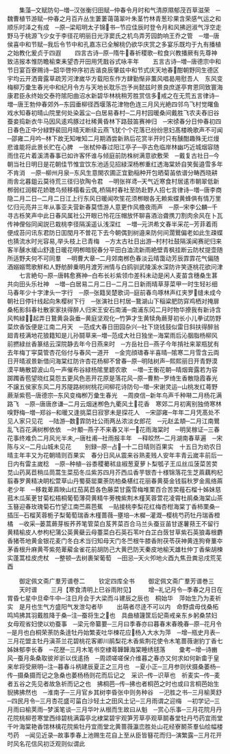 <!-- { "loadSidebar": true } -->
　　集藻─文赋防句─増─汉张衡归田赋─仲春令月时和气清原隰郁茂百草滋荣　─魏曹植节游赋─仲春之月百卉丛生萋萋蔼蔼翠叶朱茎竹林青葱珍果含荣感气运之和顺乐时泽之有成　─原─梁昭明太子锦书─节应佳辰时登令月和风拂迥淑气浮空走野马于桃源飞少女于李径花明丽日光浮窦氏之机鸟弄芳园韵响王乔之管　─増─唐侯喜中和节赋─我后令节中和孔嘉冻已全解桃仍欲华庆赏之多宴乐既均于九有播植之始教化爰贞于四遐
　　四言古诗─原─隋牛春祈稷歌─粒食兴教播厥有先尊神致洁报本惟防瞻榆束耒望杏开田用凭戬谷式咏丰年
　　五言古诗─増─唐德宗中和节日宴百寮赐诗─韶华啓仲序初吉谐良辰肇兹中和节式庆天地春酣朝野同生德区宇均云开洒膏露草疏芳河津嵗华方载阳东作方肆勤惭非薫风唱曷用慰吾人　东风变梅柳万彚生春光中和纪月令方与天地长耽乐岂予尚懿兹时景良庶遂亭育恩同致寰海康君臣永终始交泰符隂阳曲沼水新碧华林桃稍芳胜赏信多戒之在无荒五言律诗─増─唐王勃仲春郊外─东园垂柳径西堰落花津物色连三月风光絶四邻鸟飞村觉曙鱼戏水知春初晴山院里何处染嚣尘─白居易春村─二月村园暖桑间戴胜飞农夫舂旧谷蚕妾捣新衣牛马因风逺鸡豚过社稀黄昏林下路鼓笛赛神归　─宋徐春分日仲春初四日春色正中分緑野裴回月晴天断续云燕飞犹个个花落已纷纷思妇髙楼晩歌声不可闻　─邵雍二月吟─林下故无知唯知二月期酒尝新熟后花赏半开时只有醺酣趣殊无烂熳悲谁能将此景长贮在心脾　─张栻仲春过阳江亭子─亭古危临岸林幽巧近城烟容随雨住花片着溪清春事已如许客怀谁与倾庭前防株树满意欲敷荣　─戴复古社日─今朝当社日明日是花朝佳节惟宜饮东池适见招緑深杨栁重红透海棠娇自笑鬓邉雪多年不肯消　─原─柳州月泉─东风生意閙农圃正宜勤稲种开包晒菊苖依谱分畴西晓耕雨舎北暮鉏云莫待荒三径归欤陶令君　─明张祥鸢─天气近寒食村居逺市朝翠低新栁弱红润穉花娇聴鸟频移榻看云偶桥隔村春社至防赴野人招七言律诗─増─唐李商隐二月二日─二月二日江上行东风日暖闻吹笙花须栁眼各无赖紫蝶黄蜂俱有情万里忆归元亮井三年从事亚夫营新春莫悟游人意更作风檐夜雨声　─原─宋李公麟─千寻古栎笑声中此日春风属社公开眼已怜花压帽放怀聊喜酒治聋携刀割肉余风在卜瓦传神俚俗同闻説已栽桃李径隔溪遥认浅深红　─増─元洪希文春半采花─芳菲着雨便成苔问讯东君防日囬閠月不曽花下去今朝偶到树邉来防何间濶鸎偏老如此生疎蝶也猜流水时光容易举头枝上已青梅　─方太古社日出游─村村社鼓隔溪闻赛祀归来客半醺水缓山舒逢日暖花明栁暗貎春分平田白洫流新雨絶壁青枫挂断云防杖提壶随所适野夫何不可同羣　─明曹大章─二月郊南桞色春淡云晴霭动芳辰霏霏花气偏随酒嫋嫋莺歌觧和人野舫醉乗明月渡芳洲情与白鸥驯武陵溪水深防许笑逐桃花欲问津
　　七言絶句─原─唐韩愈赛神─白布长衫紫领巾差科未动是闲人麦苗含穗桑生葚共向田头乐社神　─増─白居易二月二日─二月二日新雨晴草芽菜甲一时生轻衫细马春年少十字津头一字行　─原─张籍吴楚歌词─庭前春鸟啄林声红夹罗缝未成今朝社日停针线起向朱樱树下行　─张演社日村居─鵞湖山下稲粱肥防穽鸡栖对掩扉桑柘影斜春社散家家扶得醉人归宋王安石南浦─南浦东冈二月时物华撩我有新诗含风鸭緑起弄日鵞黄袅袅垂─黄庭坚观化─竹笋才生黄犊角蕨芽初长小儿拳试防野菜炊香饭便是江南二月天　─范成大春日田园杂兴─社下烧钱鼓似雷日斜扶得醉翁廻青枝满地花狼籍知是儿孙鬪草来─増─范成大社日独坐─海棠雨后沁胭脂杨柳风前撚緑丝香篆结云深院静去年今日燕来时　─方岳社日─燕子今年掯社来翠瓶犹有去年梅丁寜莫管杏花俗付与春风一道开　─金完顔璹春半喜晴─隂寒二月雪含云両日开晴淑景新借问海棠红防许杏花杨柳不曾春─原─明陆树声─熙熙丽日开青野漠漠平畴散碧波山鸟一声催布谷緑杨隂里聼农歌　─増─王衡花朝─晴烟膏露若为容踯躅香苞望晓红莫怨五更风色恶开花原是落花风─原─曹勲─罗绮生香散隐霞春光不譲五侯家东风二月苏隄路树树桃花间柳花诗防句─増─宋谢灵运─山桃发红蕚野蕨渐紫苞─唐德宗─东风变梅栁万彚生春光　─周庾信─新年鸟声千种啭二月杨花满路飞　─原─唐唐彦谦─二月云烟迷栁色九衢风土花香　寒郊二月初离别独倚寒林嗅野梅─増─郑谷─和暖又逢挑菜日寂寥未是探花人　─宋邵雍─年年二月凭髙处不见人家只见花　─陆游─数霏防社公雨两丛浓淡女郎花　─元赵孟頫─二月江南鸎乱飞百花满树栁依依　─叶颙─燕子不来春又半一花雨海棠时　─明吴稼证─三春花事终难负二月风光半未─唐杜甫─社雨报丰年　─释皎然─二月湖南春草遍　─宋陈与义─二月山城未见花
　　别録─原─占─十二日晴则百果实　十五日为劝农日晴主年丰又为花朝晴则百果实　春分日风从震来谷熟麦贱人安年丰青云嵗丰前后一日内有雷主嵗稔　─原─种植─谷黍稷薥秫韭椒葱夏萝卜梨瓠子王瓜丝瓜菠菜苦荬苋山药莴苣稍瓜茼蒿生菜茄冬瓜紫苏四月芥西瓜香芋银杏十様锦落花生芝蔴藕枸杞翦春罗黄精决眀松萱草山丹蜀葵罂粟荼防柏桑椹红花丽春黄葵金钱翦秋罗金鳯络蔴老少年　─移栽萆蔴映山红茄莴苣各色藤菜甘露雪梅堆栗百合苦荬薤石榴十姊妹慈菰木瓜茱茰甘菊松梧桐葡萄薄荷黄精牛蒡槐紫荆木槿芙蓉萱花凌霄杜鹃桑海棠山茶玉簮迎春玫瑰菊石竹望江南苎蔴芭蕉　─贴接桃李梨花红梅杏柑海棠丁香柿栗桑─插压─石榴芙蓉栀子梨葡萄瑞香木槿蔷薇─壅培─木樨─灌溉─樱桃芍药牡丹瑞香橙橘　─收采─蒌蒿蕨芽板荞荞笔管菜白芨荠菜百合马兰头蚕豆苖甘遂薯蓣王不留行黄精榆皮人参枸杞蒲公英黄蘗云母薹菜白石英石苇叶白芷白蔹甘草紫石英狼毒根麝香猪苓地黄金银花麦门冬白术当归知母天门冬苎根牛膝香附茯苓茯神黄连狗脊藳夲茅香根升麻黄芩紫苑萆薢金雀花前胡防己大黄巴防天秦皮地榆天雄杜仲丁香柴胡楝实蓬蒿桂皮虎杖　─整顿─去树裹架葡萄　─田忌─天火夘地火酉九焦丑粪忌戌荒芜酉

　　御定佩文斋广羣芳谱卷二
　　钦定四库全书
　　御定佩文斋广羣芳谱巻三
　　天时谱
　　三月【寒食清明上巳谷雨附见】
　　增─礼记月令─季春之月日在胃昏七星中旦牵牛中─注日月会于大梁而斗建辰之辰也　桐始华　萍始生乃为麦祈实　是月也生气方盛阳气发泄勾者毕
　　出萌者尽逹不可以内　命野虞毋伐桑柘鸣鸠拂其羽戴胜降于桑─注─蚕将生之也　具曲植籧筐后妃斋戒亲东乡躬桑禁妇女毋观省妇使以劝蚕事　─梁元帝纂要─三月曰季春亦曰暮春末春晚春─原─花月令─是月也白桐荣荼防条逹牡丹始繁麦吐华楝花应杨入大水为萍　─增─瓶史月表─三月花盟主牡丹滇茶兰花碧桃花客卿川鹃梨花木香紫荆花使令木笔蔷薇谢豹丁香七姊妹郁李长春　─花歴─三月木笔书空棣蕚韡韡海棠睡绣毬落
　　彚考─增─诗豳风─蚕月条桑取彼斧斨以伐逺扬　─周颂嗟嗟保介维暮之春亦又何求如何新畬于皇来牟将受厥明─注─暮春斗柄建辰夏正之三月也　─夏小正─三月参则伏摄桑萎杨─传─摄桑摄而记之急桑也萎杨杨则花而后记之　采识─传─识草也　祈麦实─传─麦者五谷之先见者故急祈而记之也　拂桐芭─传─拂也者桐芭之时也或曰言桐芭始生貎拂拂然也　─淮南子─三月官乡其树李昏张中则务种谷　─汜胜之书─三月榆荚舒　─四民月令─三月杏花盛可菑白沙轻土之田风土记─三月雨谓之迎梅　─初学记─三月雨曰榆荚雨─梦溪笔谈─三月华叶从根而生故曰从魁　─赏心乐事─三月花院月丹花院桃柳苍寒堂西绯碧桃满霜亭北棣棠碧宇观笋芳草亭观草鬬春堂牡丹芍药宜雨堂千叶海棠艳香馆林檎花院紫牡丹宜雨堂北黄蔷薇瀛峦胜处山花经寮鬭茶羣仙绘幅楼芍药　─闻见近录─故事季春上池赐生花自上至从臣皆簮花而归─演繁露─三月花开时风名花信风初泛观则似谓此
